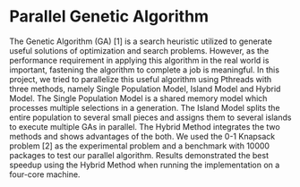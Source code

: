 Parallel Genetic Algorithm
==========================

The Genetic Algorithm (GA) [1] is a search heuristic utilized to generate useful 
solutions of optimization and search problems. However, as the performance 
requirement in applying this algorithm in the real world is important, fastening the 
algorithm to complete a job is meaningful. In this project, we tried to parallelize this 
useful algorithm using Pthreads with three methods, namely Single Population Model, 
Island Model and Hybrid Model. The Single Population Model is a shared memory 
model which processes multiple selections in a generation. The Island Model splits 
the entire population to several small pieces and assigns them to several islands to 
execute multiple GAs in parallel. The Hybrid Method integrates the two methods and 
shows advantages of the both. We used the 0-1 Knapsack problem [2] as the 
experimental problem and a benchmark with 10000 packages to test our parallel 
algorithm. Results demonstrated the best speedup using the Hybrid Method when 
running the implementation on a four-core machine.
